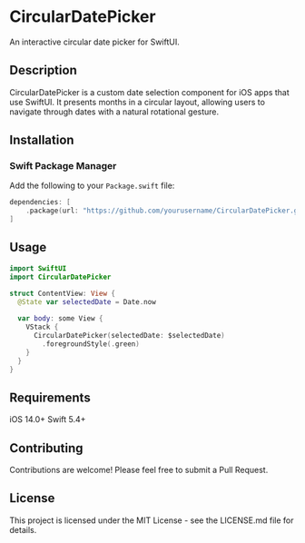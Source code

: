 # CircularDatePicker

An interactive circular date picker for SwiftUI.

## Description

CircularDatePicker is a custom date selection component for iOS apps that use SwiftUI. It presents months in a circular layout, allowing users to navigate through dates with a natural rotational gesture.

## Installation

### Swift Package Manager

Add the following to your `Package.swift` file:

```swift
dependencies: [
    .package(url: "https://github.com/yourusername/CircularDatePicker.git", from: "1.0.0")
]
```
## Usage
```swift
import SwiftUI
import CircularDatePicker

struct ContentView: View {
  @State var selectedDate = Date.now
  
  var body: some View {
    VStack {
      CircularDatePicker(selectedDate: $selectedDate)
        .foregroundStyle(.green)
    }
  }
}
```

## Requirements

iOS 14.0+
Swift 5.4+

## Contributing
Contributions are welcome! Please feel free to submit a Pull Request.

## License
This project is licensed under the MIT License - see the LICENSE.md file for details.
